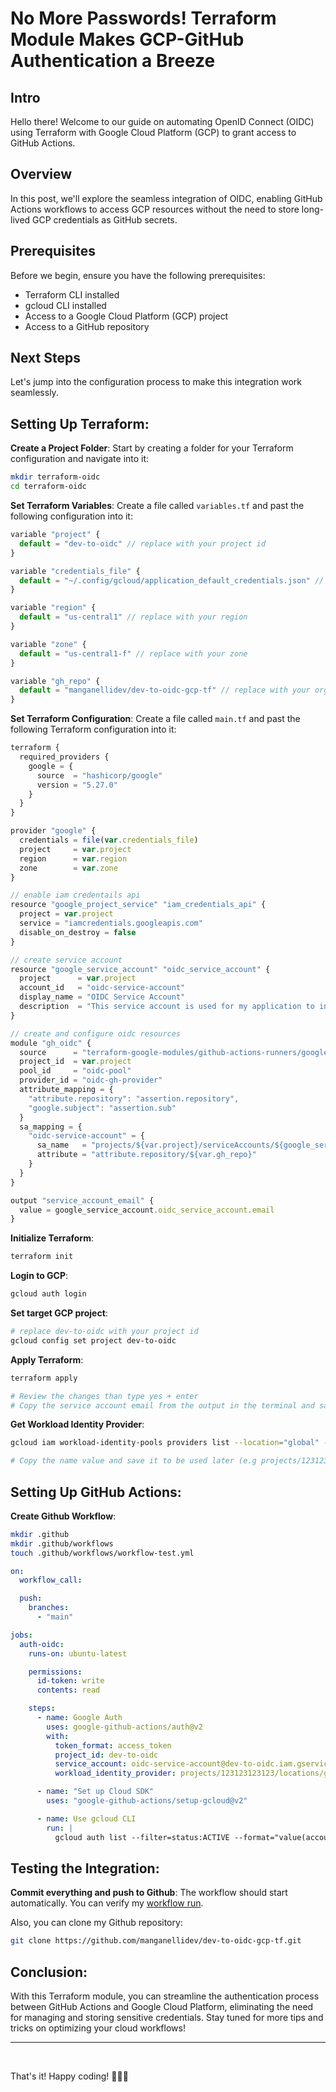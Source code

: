 # No More Passwords! Terraform Module Makes GCP-GitHub Authentication a Breeze

## Intro

Hello there! Welcome to our guide on automating OpenID Connect (OIDC) using Terraform with Google Cloud Platform (GCP) to grant access to GitHub Actions.

## Overview

In this post, we'll explore the seamless integration of OIDC, enabling GitHub Actions workflows to access GCP resources without the need to store long-lived GCP credentials as GitHub secrets.

## Prerequisites

Before we begin, ensure you have the following prerequisites:

- Terraform CLI installed
- gcloud CLI installed
- Access to a Google Cloud Platform (GCP) project
- Access to a GitHub repository

## Next Steps

Let's jump into the configuration process to make this integration work seamlessly.

## Setting Up Terraform:

**Create a Project Folder**: Start by creating a folder for your Terraform configuration and navigate into it:

```bash
mkdir terraform-oidc
cd terraform-oidc
```

**Set Terraform Variables**: Create a file called `variables.tf` and past the following configuration into it:

```js
variable "project" {
  default = "dev-to-oidc" // replace with your project id
}

variable "credentials_file" {
  default = "~/.config/gcloud/application_default_credentials.json" // replace with your credentials path
}

variable "region" {
  default = "us-central1" // replace with your region
}

variable "zone" {
  default = "us-central1-f" // replace with your zone
}

variable "gh_repo" {
  default = "manganellidev/dev-to-oidc-gcp-tf" // replace with your organization/repository
}
```

**Set Terraform Configuration**: Create a file called `main.tf` and past the following Terraform configuration into it:

```js
terraform {
  required_providers {
    google = {
      source  = "hashicorp/google"
      version = "5.27.0"
    }
  }
}

provider "google" {
  credentials = file(var.credentials_file)
  project     = var.project
  region      = var.region
  zone        = var.zone
}

// enable iam credentails api
resource "google_project_service" "iam_credentials_api" {
  project = var.project
  service = "iamcredentials.googleapis.com"
  disable_on_destroy = false
}

// create service account
resource "google_service_account" "oidc_service_account" {
  project      = var.project
  account_id   = "oidc-service-account"
  display_name = "OIDC Service Account"
  description  = "This service account is used for my application to interact with Google Cloud services."
}

// create and configure oidc resources
module "gh_oidc" {
  source      = "terraform-google-modules/github-actions-runners/google//modules/gh-oidc"
  project_id  = var.project
  pool_id     = "oidc-pool"
  provider_id = "oidc-gh-provider"
  attribute_mapping = {
    "attribute.repository": "assertion.repository",
    "google.subject": "assertion.sub"
  }
  sa_mapping = {
    "oidc-service-account" = {
      sa_name   = "projects/${var.project}/serviceAccounts/${google_service_account.oidc_service_account.email}"
      attribute = "attribute.repository/${var.gh_repo}"
    }
  }
}

output "service_account_email" {
  value = google_service_account.oidc_service_account.email
}
```

**Initialize Terraform**:

```bash
terraform init
```

**Login to GCP**:

```bash
gcloud auth login
```

**Set target GCP project**:

```bash
# replace dev-to-oidc with your project id
gcloud config set project dev-to-oidc
```

**Apply Terraform**:

```bash
terraform apply

# Review the changes than type yes + enter
# Copy the service account email from the output in the terminal and save it to be used later (e.g oidc-service-account@dev-to-oidc.iam.gserviceaccount.com)
```

**Get Workload Identity Provider**:

```bash
gcloud iam workload-identity-pools providers list --location="global" --workload-identity-pool="oidc-pool"

# Copy the name value and save it to be used later (e.g projects/123123123123/locations/global/workloadIdentityPools/oidc-pool/providers/oidc-gh-provider)
```

## Setting Up GitHub Actions:

**Create Github Workflow**:

```bash
mkdir .github
mkdir .github/workflows
touch .github/workflows/workflow-test.yml
```

```yml
on:
  workflow_call:

  push:
    branches:
      - "main"

jobs:
  auth-oidc:
    runs-on: ubuntu-latest

    permissions:
      id-token: write
      contents: read

    steps:
      - name: Google Auth
        uses: google-github-actions/auth@v2
        with:
          token_format: access_token
          project_id: dev-to-oidc
          service_account: oidc-service-account@dev-to-oidc.iam.gserviceaccount.com # replace with your service account name
          workload_identity_provider: projects/123123123123/locations/global/workloadIdentityPools/oidc-pool/providers/oidc-gh-provider # replace with your WIF provider name

      - name: "Set up Cloud SDK"
        uses: "google-github-actions/setup-gcloud@v2"

      - name: Use gcloud CLI
        run: |
          gcloud auth list --filter=status:ACTIVE --format="value(account)"
```

## Testing the Integration:

**Commit everything and push to Github**:
The workflow should start automatically. You can verify my [workflow run](https://github.com/manganellidev/dev-to-oidc-gcp-tf/actions/runs/8912645753/job/24476497391).

Also, you can clone my Github repository:

```bash
git clone https://github.com/manganellidev/dev-to-oidc-gcp-tf.git
```

## Conclusion:

With this Terraform module, you can streamline the authentication process between GitHub Actions and Google Cloud Platform, eliminating the need for managing and storing sensitive credentials. Stay tuned for more tips and tricks on optimizing your cloud workflows!

<hr/>
<br/>

That's it! Happy coding! 🎉🎉🎉
